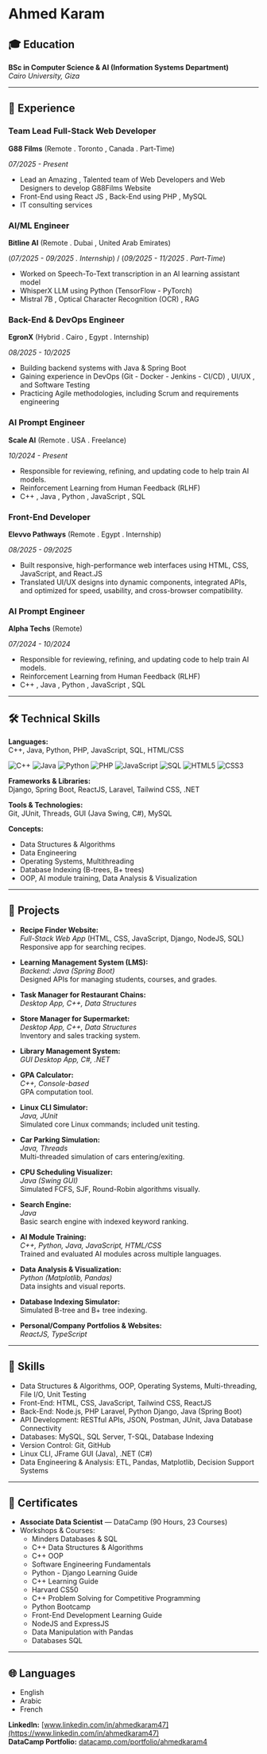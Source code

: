 # Ahmed Karam


## 🎓 Education

**BSc in Computer Science & AI (Information Systems Department)**  
*Cairo University, Giza*  


---

## 💼 Experience


### Team Lead Full-Stack Web Developer
**G88 Films** (Remote . Toronto , Canada . Part-Time)

*07/2025 - Present*
- Lead an Amazing , Talented team of Web Developers and Web Designers to develop G88Films Website
- Front-End using React JS , Back-End using PHP , MySQL
- IT consulting services

### AI/ML Engineer
**Bitline AI** (Remote . Dubai , United Arab Emirates) 

(*07/2025 - 09/2025 . Internship*) / (*09/2025 - 11/2025 . Part-Time*)
- Worked on Speech-To-Text transcription in an AI learning assistant model
- WhisperX LLM using Python (TensorFlow - PyTorch)
- Mistral 7B , Optical Character Recognition (OCR) , RAG


### Back-End & DevOps Engineer 
**EgronX** (Hybrid . Cairo , Egypt . Internship) 

*08/2025 - 10/2025*
- Building backend systems with Java & Spring Boot
- Gaining experience in DevOps (Git - Docker - Jenkins - CI/CD) , UI/UX , and Software Testing
- Practicing Agile methodologies, including Scrum and requirements engineering


### AI Prompt Engineer  
**Scale AI** (Remote . USA . Freelance)  

*10/2024 - Present*  
- Responsible for reviewing, refining, and updating code to help train AI models.      
- Reinforcement Learning from Human Feedback (RLHF)     
- C++ , Java , Python , JavaScript , SQL


### Front-End Developer
**Elevvo Pathways** (Remote . Egypt . Internship) 

*08/2025 - 09/2025*
- Built responsive, high-performance web interfaces using HTML, CSS, JavaScript, and React.JS 
- Translated UI/UX designs into dynamic components, integrated APIs, and optimized for speed, usability, and cross-browser compatibility.


### AI Prompt Engineer  
**Alpha Techs** (Remote)  

*07/2024 - 10/2024*  
- Responsible for reviewing, refining, and updating code to help train AI models.
- Reinforcement Learning from Human Feedback (RLHF)
- C++ , Java , Python , JavaScript , SQL

---


## 🛠️ Technical Skills

**Languages:**  
C++, Java, Python, PHP, JavaScript, SQL, HTML/CSS


![C++](https://img.shields.io/badge/C++-00599C?style=flat&logo=c%2b%2b&logoColor=white)
![Java](https://img.shields.io/badge/Java-ED8B00?style=flat&logo=java&logoColor=white)
![Python](https://img.shields.io/badge/Python-3776AB?style=flat&logo=python&logoColor=white)
![PHP](https://img.shields.io/badge/PHP-777BB4?style=flat&logo=php&logoColor=white)
![JavaScript](https://img.shields.io/badge/JavaScript-F7DF1E?style=flat&logo=javascript&logoColor=black)
![SQL](https://img.shields.io/badge/SQL-4479A1?style=flat&logo=postgresql&logoColor=white)
![HTML5](https://img.shields.io/badge/HTML5-E34F26?style=flat&logo=html5&logoColor=white)
![CSS3](https://img.shields.io/badge/CSS3-1572B6?style=flat&logo=css3&logoColor=white)

**Frameworks & Libraries:**  
Django, Spring Boot, ReactJS, Laravel, Tailwind CSS, .NET

**Tools & Technologies:**  
Git, JUnit, Threads, GUI (Java Swing, C#), MySQL

**Concepts:**  
- Data Structures & Algorithms
- Data Engineering
- Operating Systems, Multithreading
- Database Indexing (B-trees, B+ trees)
- OOP, AI module training, Data Analysis & Visualization

---

## 🚀 Projects

- **Recipe Finder Website:**  
  *Full-Stack Web App* (HTML, CSS, JavaScript, Django, NodeJS, SQL)  
  Responsive app for searching recipes.

- **Learning Management System (LMS):**  
  *Backend: Java (Spring Boot)*  
  Designed APIs for managing students, courses, and grades.

- **Task Manager for Restaurant Chains:**  
  *Desktop App, C++, Data Structures*

- **Store Manager for Supermarket:**  
  *Desktop App, C++, Data Structures*  
  Inventory and sales tracking system.

- **Library Management System:**  
  *GUI Desktop App, C#, .NET*

- **GPA Calculator:**  
  *C++, Console-based*  
  GPA computation tool.

- **Linux CLI Simulator:**  
  *Java, JUnit*  
  Simulated core Linux commands; included unit testing.

- **Car Parking Simulation:**  
  *Java, Threads*  
  Multi-threaded simulation of cars entering/exiting.

- **CPU Scheduling Visualizer:**  
  *Java (Swing GUI)*  
  Simulated FCFS, SJF, Round-Robin algorithms visually.

- **Search Engine:**  
  *Java*  
  Basic search engine with indexed keyword ranking.

- **AI Module Training:**  
  *C++, Python, Java, JavaScript, HTML/CSS*  
  Trained and evaluated AI modules across multiple languages.

- **Data Analysis & Visualization:**  
  *Python (Matplotlib, Pandas)*  
  Data insights and visual reports.

- **Database Indexing Simulator:**  
  Simulated B-tree and B+ tree indexing.

- **Personal/Company Portfolios & Websites:**  
  *ReactJS, TypeScript*

---

## 🎯 Skills

- Data Structures & Algorithms, OOP, Operating Systems, Multi-threading, File I/O, Unit Testing
- Front-End: HTML, CSS, JavaScript, Tailwind CSS, ReactJS
- Back-End: Node.js, PHP Laravel, Python Django, Java (Spring Boot)
- API Development: RESTful APIs, JSON, Postman, JUnit, Java Database Connectivity
- Databases: MySQL, SQL Server, T-SQL, Database Indexing
- Version Control: Git, GitHub
- Linux CLI, JFrame GUI (Java), .NET (C#)
- Data Engineering & Analysis: ETL, Pandas, Matplotlib, Decision Support Systems

---

## 📜 Certificates

- **Associate Data Scientist** — DataCamp (90 Hours, 23 Courses)
- Workshops & Courses:  
  - Minders Databases & SQL  
  - C++ Data Structures & Algorithms  
  - C++ OOP  
  - Software Engineering Fundamentals  
  - Python - Django Learning Guide  
  - C++ Learning Guide  
  - Harvard CS50  
  - C++ Problem Solving for Competitive Programming  
  - Python Bootcamp  
  - Front-End Development Learning Guide  
  - NodeJS and ExpressJS  
  - Data Manipulation with Pandas  
  - Databases SQL

---

## 🌐 Languages

- English
- Arabic
- French

**LinkedIn:** [www.linkedin.com/in/ahmedkaram47](https://www.linkedin.com/in/ahmedkaram47)  
**DataCamp Portfolio:** [datacamp.com/portfolio/ahmedkaram4](https://www.datacamp.com/portfolio/ahmedkaram4)  


<!--
**ahmedkaram47/ahmedkaram47** is a ✨ _special_ ✨ repository because its `README.md` (this file) appears on your GitHub profile.

Here are some ideas to get you started:

- 🔭 I’m currently working on ...
- 🌱 I’m currently learning ...
- 👯 I’m looking to collaborate on ...
- 🤔 I’m looking for help with ...
- 💬 Ask me about ...
- 📫 How to reach me: ...
- 😄 Pronouns: ...
- ⚡ Fun fact: ...
-->
